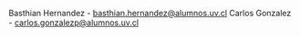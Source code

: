 Basthian Hernandez - basthian.hernandez@alumnos.uv.cl
Carlos Gonzalez - carlos.gonzalezp@alumnos.uv.cl